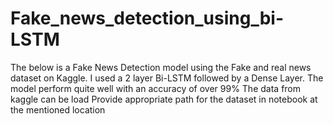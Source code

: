 # Fake_news_detection_using_bi-LSTM
 The below is a Fake News Detection model using the Fake and real news dataset on Kaggle. I used a 2 layer Bi-LSTM followed by a Dense Layer. The model perform quite well with an accuracy of over 99%
The data from kaggle can be load
Provide appropriate path for the dataset in notebook at the mentioned location
